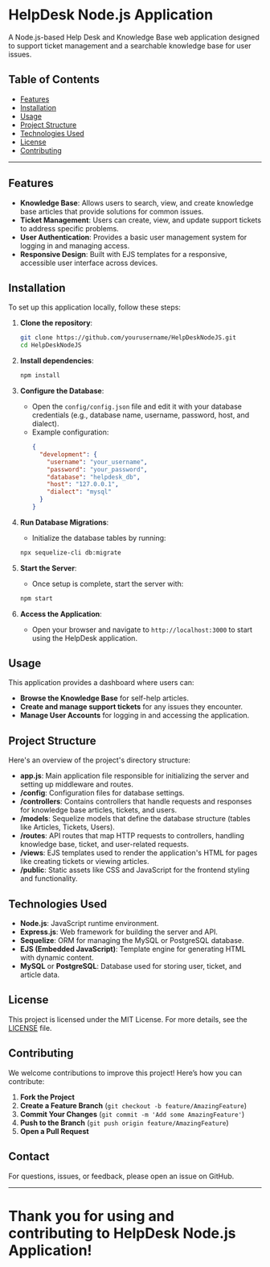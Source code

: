 # HelpDesk Node.js Application

A Node.js-based Help Desk and Knowledge Base web application designed to support ticket management and a searchable knowledge base for user issues.

## Table of Contents
- [Features](#features)
- [Installation](#installation)
- [Usage](#usage)
- [Project Structure](#project-structure)
- [Technologies Used](#technologies-used)
- [License](#license)
- [Contributing](#contributing)

---

## Features

- **Knowledge Base**: Allows users to search, view, and create knowledge base articles that provide solutions for common issues.
- **Ticket Management**: Users can create, view, and update support tickets to address specific problems.
- **User Authentication**: Provides a basic user management system for logging in and managing access.
- **Responsive Design**: Built with EJS templates for a responsive, accessible user interface across devices.

## Installation

To set up this application locally, follow these steps:

1. **Clone the repository**:
    ```bash
    git clone https://github.com/yourusername/HelpDeskNodeJS.git
    cd HelpDeskNodeJS
    ```

2. **Install dependencies**:
    ```bash
    npm install
    ```

3. **Configure the Database**:
   - Open the `config/config.json` file and edit it with your database credentials (e.g., database name, username, password, host, and dialect).
   - Example configuration:
     ```json
     {
       "development": {
         "username": "your_username",
         "password": "your_password",
         "database": "helpdesk_db",
         "host": "127.0.0.1",
         "dialect": "mysql"
       }
     }
     ```

4. **Run Database Migrations**:
    - Initialize the database tables by running:
    ```bash
    npx sequelize-cli db:migrate
    ```

5. **Start the Server**:
    - Once setup is complete, start the server with:
    ```bash
    npm start
    ```

6. **Access the Application**:
    - Open your browser and navigate to `http://localhost:3000` to start using the HelpDesk application.

## Usage

This application provides a dashboard where users can:
- **Browse the Knowledge Base** for self-help articles.
- **Create and manage support tickets** for any issues they encounter.
- **Manage User Accounts** for logging in and accessing the application.

## Project Structure

Here's an overview of the project's directory structure:

- **app.js**: Main application file responsible for initializing the server and setting up middleware and routes.
- **/config**: Configuration files for database settings.
- **/controllers**: Contains controllers that handle requests and responses for knowledge base articles, tickets, and users.
- **/models**: Sequelize models that define the database structure (tables like Articles, Tickets, Users).
- **/routes**: API routes that map HTTP requests to controllers, handling knowledge base, ticket, and user-related requests.
- **/views**: EJS templates used to render the application's HTML for pages like creating tickets or viewing articles.
- **/public**: Static assets like CSS and JavaScript for the frontend styling and functionality.

## Technologies Used

- **Node.js**: JavaScript runtime environment.
- **Express.js**: Web framework for building the server and API.
- **Sequelize**: ORM for managing the MySQL or PostgreSQL database.
- **EJS (Embedded JavaScript)**: Template engine for generating HTML with dynamic content.
- **MySQL** or **PostgreSQL**: Database used for storing user, ticket, and article data.

## License

This project is licensed under the MIT License. For more details, see the [LICENSE](LICENSE) file.

## Contributing

We welcome contributions to improve this project! Here’s how you can contribute:

1. **Fork the Project**
2. **Create a Feature Branch** (`git checkout -b feature/AmazingFeature`)
3. **Commit Your Changes** (`git commit -m 'Add some AmazingFeature'`)
4. **Push to the Branch** (`git push origin feature/AmazingFeature`)
5. **Open a Pull Request**

## Contact

For questions, issues, or feedback, please open an issue on GitHub.

---

Thank you for using and contributing to HelpDesk Node.js Application!
=======
